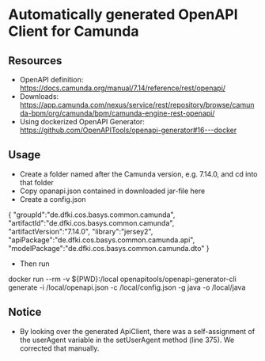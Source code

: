# Automatically generated OpenAPI Client for Camunda

## Resources
 - OpenAPI definition: https://docs.camunda.org/manual/7.14/reference/rest/openapi/
 - Downloads: https://app.camunda.com/nexus/service/rest/repository/browse/camunda-bpm/org/camunda/bpm/camunda-engine-rest-openapi/
 - Using dockerized OpenAPI Generator: https://github.com/OpenAPITools/openapi-generator#16---docker

## Usage
 - Create a folder named after the Camunda version, e.g. 7.14.0, and cd into that folder
 - Copy opanapi.json contained in downloaded jar-file here
 - Create a config.json

{
  "groupId":"de.dfki.cos.basys.common.camunda",
  "artifactId":"de.dfki.cos.basys.common.camunda",
  "artifactVersion":"7.14.0",
  "library":"jersey2",
  "apiPackage":"de.dfki.cos.basys.common.camunda.api",
  "modelPackage":"de.dfki.cos.basys.common.camunda.dto"
}

 - Then run 

docker run --rm -v ${PWD}:/local openapitools/openapi-generator-cli generate -i /local/openapi.json -c /local/config.json
 -g java -o /local/java
 
## Notice
 - By looking over the generated ApiClient, there was a self-assignment of the userAgent variable in the setUserAgent method (line 375). We corrected that manually.